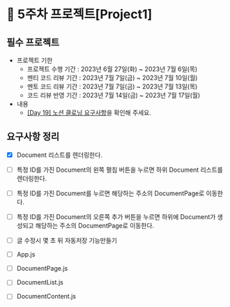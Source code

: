 # 📌 5주차 프로젝트[Project1]

## 필수 프로젝트

- 프로젝트 기한
  - 프로젝트 수행 기간 : 2023년 6월 27일(화) ~ 2023년 7월 6일(목)
  - 멘티 코드 리뷰 기간 : 2023년 7월 7일(금) ~ 2023년 7월 10일(월)
  - 멘토 코드 리뷰 기간 : 2023년 7월 7일(금) ~ 2023년 7월 13일(목)
  - 코드 리뷰 반영 기간 : 2023년 7월 14일(금) ~ 2023년 7월 17일(월)
- 내용
  - [[Day 19] 노션 클로닝 요구사항](https://school.programmers.co.kr/app/courses/17516/curriculum/lessons/196456#part-46365)을 확인해 주세요.

## 요구사항 정리

- [x] Document 리스트를 렌더링한다.
- [ ] 특정 ID를 가진 Document의 왼쪽 펼침 버튼을 누르면 하위 Document 리스트를 렌더링한다.
- [ ] 특정 ID를 가진 Document를 누르면 해당하는 주소의 DocumentPage로 이동한다.
- [ ] 특정 ID를 가진 Document의 오른쪽 추가 버튼을 누르면 하위에 Document가 생성되고 해당하는 주소의 DocumentPage로 이동한다.
- [ ] 글 수정시 몇 초 뒤 자동저장 기능만들기

- [ ] App.js
- [ ] DocumentPage.js
- [ ] DocumentList.js
- [ ] DocumentContent.js

